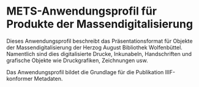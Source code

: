 METS-Anwendungsprofil für Produkte der Massendigitalisierung
==

Dieses Anwendungsprofil beschreibt das Präsentationsformat für Objekte der Massendigitalisierung der
Herzog August Bibliothek Wolfenbüttel. Namentlich sind dies digitalisierte Drucke, Inkunabeln,
Handschriften und grafische Objekte wie Druckgrafiken, Zeichnungen usw.

Das Anwendungsprofil bildet die Grundlage für die Publikation IIIF-konformer Metadaten.
